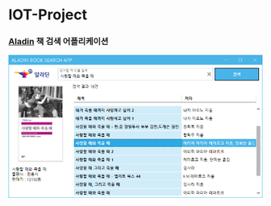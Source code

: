 # IOT-Project

### [Aladin](https://aladin.co.kr/) 책 검색 어플리케이션

![preview](https://github.com/drown-ed/IOT-Project/blob/main/aladinbooksearchapp.png)